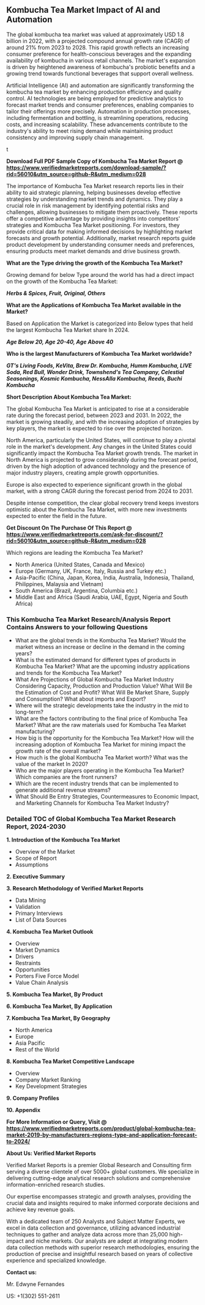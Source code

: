 <h2>Kombucha Tea Market Impact of AI and Automation</h2><p>The global kombucha tea market was valued at approximately USD 1.8 billion in 2022, with a projected compound annual growth rate (CAGR) of around 21% from 2023 to 2028. This rapid growth reflects an increasing consumer preference for health-conscious beverages and the expanding availability of kombucha in various retail channels. The market's expansion is driven by heightened awareness of kombucha's probiotic benefits and a growing trend towards functional beverages that support overall wellness.</p><p>Artificial Intelligence (AI) and automation are significantly transforming the kombucha tea market by enhancing production efficiency and quality control. AI technologies are being employed for predictive analytics to forecast market trends and consumer preferences, enabling companies to tailor their offerings more precisely. Automation in production processes, including fermentation and bottling, is streamlining operations, reducing costs, and increasing scalability. These advancements contribute to the industry's ability to meet rising demand while maintaining product consistency and improving supply chain management.</p>t</p><p id="" class=""><strong>Download Full PDF Sample Copy of Kombucha Tea Market Report @ <a href="https://www.verifiedmarketreports.com/download-sample/?rid=56010&utm_source=github-R&utm_medium=028" target="_blank">https://www.verifiedmarketreports.com/download-sample/?rid=56010&utm_source=github-R&utm_medium=028</a></strong></p><p>The importance of&nbsp;Kombucha Tea Market research reports lies in their ability to aid strategic planning, helping businesses develop effective strategies by understanding market trends and dynamics. They play a crucial role in risk management by identifying potential risks and challenges, allowing businesses to mitigate them proactively. These reports offer a competitive advantage by providing insights into competitors' strategies and Kombucha Tea Market positioning. For investors, they provide critical data for making informed decisions by highlighting market forecasts and growth potential. Additionally, market research reports guide product development by understanding consumer needs and preferences, ensuring products meet market demands and drive business growth.</p><p><strong>What are the&nbsp;Type driving the growth of the Kombucha Tea Market?</strong></p><p id="" class="">Growing demand for below Type around the world has had a direct impact on the growth of the Kombucha Tea Market:</p><em><strong>Herbs & Spices, Fruit, Original, Others</strong></em></p><strong>What are the&nbsp;Applications&nbsp;of Kombucha Tea Market available in the Market?</strong></p><p id="" class="">Based on Application the Market is categorized into Below types that held the largest Kombucha Tea Market share In 2024.</p><em><strong>Age Below 20, Age 20-40, Age Above 40</strong></em></p><strong>Who is the largest Manufacturers of Kombucha Tea Market worldwide?</strong></p><p><em><strong>GT's Living Foods, KeVita, Brew Dr. Kombucha, Humm Kombucha, LIVE Soda, Red Bull, Wonder Drink, Townshend's Tea Company, Celestial Seasonings, Kosmic Kombucha, NessAlla Kombucha, Reeds, Buchi Kombucha</strong></em></p><p id="" class=""><strong>Short Description About Kombucha Tea Market:</strong></p><p>The global Kombucha Tea Market is anticipated to rise at a considerable rate during the forecast period, between 2023 and 2031. In 2022, the market is growing steadily, and with the increasing adoption of strategies by key players, the market is expected to rise over the projected horizon.</p><p>North America, particularly the United States, will continue to play a pivotal role in the market's development. Any changes in the United States could significantly impact the Kombucha Tea Market growth trends. The market in North America is projected to grow considerably during the forecast period, driven by the high adoption of advanced technology and the presence of major industry players, creating ample growth opportunities.</p><p>Europe is also expected to experience significant growth in the global market, with a strong CAGR during the forecast period from 2024 to 2031.</p><p>Despite intense competition, the clear global recovery trend keeps investors optimistic about the Kombucha Tea Market, with more new investments expected to enter the field in the future.</p><p id="" class=""><strong>Get Discount On The Purchase Of This Report @ <a href="https://www.verifiedmarketreports.com/ask-for-discount/?rid=56010&utm_source=github-R&utm_medium=028" target="_blank">https://www.verifiedmarketreports.com/ask-for-discount/?rid=56010&utm_source=github-R&utm_medium=028</a></strong></p>Which regions are leading the Kombucha Tea Market?</p><ul><li>North America (United States, Canada and Mexico)</li><li>Europe (Germany, UK, France, Italy, Russia and Turkey etc.)</li><li>Asia-Pacific (China, Japan, Korea, India, Australia, Indonesia, Thailand, Philippines, Malaysia and Vietnam)</li><li>South America (Brazil, Argentina, Columbia etc.)</li><li>Middle East and Africa (Saudi Arabia, UAE, Egypt, Nigeria and South Africa)</li></ul><h3 id="" class="">This Kombucha Tea Market Research/Analysis Report Contains Answers to your following Questions</h3><ul><li>What are the global trends in the Kombucha Tea Market? Would the market witness an increase or decline in the demand in the coming years?</li><li>What is the estimated demand for different types of products in Kombucha Tea Market? What are the upcoming industry applications and trends for the Kombucha Tea Market?</li><li>What Are Projections of Global Kombucha Tea Market Industry Considering Capacity, Production and Production Value? What Will Be the Estimation of Cost and Profit? What Will Be Market Share, Supply and Consumption? What about imports and Export?</li><li>Where will the strategic developments take the industry in the mid to long-term?</li><li>What are the factors contributing to the final price of Kombucha Tea Market? What are the raw materials used for Kombucha Tea Market manufacturing?</li><li>How big is the opportunity for the Kombucha Tea Market? How will the increasing adoption of Kombucha Tea Market for mining impact the growth rate of the overall market?</li><li>How much is the global Kombucha Tea Market worth? What was the value of the market In 2020?</li><li>Who are the major players operating in the Kombucha Tea Market? Which companies are the front runners?</li><li>Which are the recent industry trends that can be implemented to generate additional revenue streams?</li><li>What Should Be Entry Strategies, Countermeasures to Economic Impact, and Marketing Channels for Kombucha Tea Market Industry?</li></ul><h3 id="" class="">Detailed TOC of Global Kombucha Tea Market Research Report, 2024-2030</h3><p id="" class=""><strong>1. Introduction of the Kombucha Tea Market</strong></p><ul><li>Overview of the Market</li><li>Scope of Report</li><li>Assumptions</li></ul><p id="" class=""><strong>2. Executive Summary</strong></p><p id="" class=""><strong>3. Research Methodology of Verified Market Reports</strong></p><ul><li>Data Mining</li><li>Validation</li><li>Primary Interviews</li><li>List of Data Sources</li></ul><p id="" class=""><strong>4. Kombucha Tea Market Outlook</strong></p><ul><li>Overview</li><li>Market Dynamics</li><li>Drivers</li><li>Restraints</li><li>Opportunities</li><li>Porters Five Force Model</li><li>Value Chain Analysis</li></ul><p id="" class=""><strong>5. Kombucha Tea Market, By Product</strong></p><p id="" class=""><strong>6. Kombucha Tea Market, By Application</strong></p><p id="" class=""><strong>7. Kombucha Tea Market, By Geography</strong></p><ul><li>North America</li><li>Europe</li><li>Asia Pacific</li><li>Rest of the World</li></ul><p id="" class=""><strong>8. Kombucha Tea Market Competitive Landscape</strong></p><ul><li>Overview</li><li>Company Market Ranking</li><li>Key Development Strategies</li></ul><p id="" class=""><strong>9. Company Profiles</strong></p><p id="" class=""><strong>10. Appendix</strong></p><p id="" class=""><strong>For More Information or Query, Visit @ <a href="https://www.verifiedmarketreports.com/product/global-kombucha-tea-market-2019-by-manufacturers-regions-type-and-application-forecast-to-2024/" target="_blank">https://www.verifiedmarketreports.com/product/global-kombucha-tea-market-2019-by-manufacturers-regions-type-and-application-forecast-to-2024/</a></strong></p><p id="" class=""><strong>About Us: Verified Market Reports</strong></p><p id="" class="">Verified Market Reports is a premier Global Research and Consulting firm serving a diverse clientele of over 5000+ global customers. We specialize in delivering cutting-edge analytical research solutions and comprehensive information-enriched research studies.</p><p id="" class="">Our expertise encompasses strategic and growth analyses, providing the crucial data and insights required to make informed corporate decisions and achieve key revenue goals.</p><p id="" class="">With a dedicated team of 250 Analysts and Subject Matter Experts, we excel in data collection and governance, utilizing advanced industrial techniques to gather and analyze data across more than 25,000 high-impact and niche markets. Our analysts are adept at integrating modern data collection methods with superior research methodologies, ensuring the production of precise and insightful research based on years of collective experience and specialized knowledge.</p><p id="" class=""><strong>Contact us:</strong></p><p id="" class="">Mr. Edwyne Fernandes</p><p id="" class="">US: +1(302) 551-2611</p>
